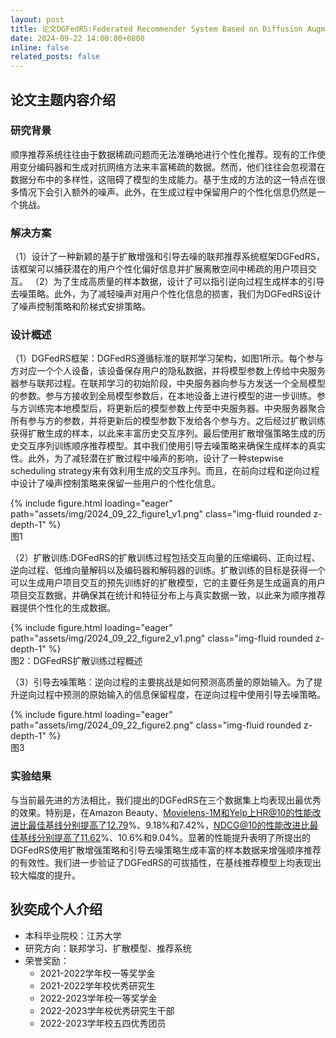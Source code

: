 ```yaml
---
layout: post
title: 论文DGFedRS:Federated Recommender System Based on Diffusion Augmentation and Guided Denoising被ACM Transactions on Information Systems (CCF-A)期刊接收，恭喜奕成！
date: 2024-09-22 14:00:00+0800
inline: false
related_posts: false
---
```

## 论文主题内容介绍

### 研究背景

顺序推荐系统往往由于数据稀疏问题而无法准确地进行个性化推荐。现有的工作使用变分编码器和生成对抗网络方法来丰富稀疏的数据。然而，他们往往会忽视潜在数据分布中的多样性，这阻碍了模型的生成能力。基于生成的方法的这一特点在很多情况下会引入额外的噪声。此外，在生成过程中保留用户的个性化信息仍然是一个挑战。

### 解决方案

（1）设计了一种新颖的基于扩散增强和引导去噪的联邦推荐系统框架DGFedRS，该框架可以捕获潜在的用户个性化偏好信息并扩展离散空间中稀疏的用户项目交互。
（2）为了生成高质量的样本数据，设计了可以指引逆向过程生成样本的引导去噪策略。此外，为了减轻噪声对用户个性化信息的损害，我们为DGFedRS设计了噪声控制策略和阶梯式安排策略。

### 设计概述

（1）DGFedRS框架：DGFedRS遵循标准的联邦学习架构，如图1所示。每个参与方对应一个个人设备，该设备保存用户的隐私数据，并将模型参数上传给中央服务器参与联邦过程。在联邦学习的初始阶段，中央服务器向参与方发送一个全局模型的参数。参与方接收到全局模型参数后，在本地设备上进行模型的进一步训练。参与方训练完本地模型后，将更新后的模型参数上传至中央服务器。中央服务器聚合所有参与方的参数，并将更新后的模型参数下发给各个参与方。之后经过扩散训练获得扩散生成的样本，以此来丰富历史交互序列。最后使用扩散增强策略生成的历史交互序列训练顺序推荐模型。其中我们使用引导去噪策略来确保生成样本的真实性。此外，为了减轻潜在扩散过程中噪声的影响，设计了一种stepwise scheduling strategy来有效利用生成的交互序列。而且，在前向过程和逆向过程中设计了噪声控制策略来保留一些用户的个性化信息。

<div class="row">
    <div class="col-sm mt-3 mt-md-0">
        {% include figure.html loading="eager" path="assets/img/2024_09_22_figure1_v1.png" class="img-fluid rounded z-depth-1" %}
    </div>
</div>
<div class="caption">
图1
</div>


（2）扩散训练:DGFedRS的扩散训练过程包括交互向量的压缩编码、正向过程、逆向过程、低维向量解码以及编码器和解码器的训练。扩散训练的目标是获得一个可以生成用户项目交互的预先训练好的扩散模型，它的主要任务是生成逼真的用户项目交互数据，并确保其在统计和特征分布上与真实数据一致，以此来为顺序推荐器提供个性化的生成数据。

<div class="row">
    <div class="col-sm mt-3 mt-md-0">
        {% include figure.html loading="eager" path="assets/img/2024_09_22_figure2_v1.png" class="img-fluid rounded z-depth-1" %}
    </div>
</div>
<div class="caption">
图2：DGFedRS扩散训练过程概述
</div>

（3）引导去噪策略：逆向过程的主要挑战是如何预测高质量的原始输入。为了提升逆向过程中预测的原始输入的信息保留程度，在逆向过程中使用引导去噪策略。

<div class="row">
    <div class="col-sm mt-3 mt-md-0">
        {% include figure.html loading="eager" path="assets/img/2024_09_22_figure2.png" class="img-fluid rounded z-depth-1" %}
    </div>
</div>
<div class="caption">
图3
</div>

### 实验结果

与当前最先进的方法相比，我们提出的DGFedRS在三个数据集上均表现出最优秀的效果。特别是，在Amazon Beauty、Movielens-1M和Yelp上HR@10的性能改进比最佳基线分别提高了12.79%、9.18%和7.42%，NDCG@10的性能改进比最佳基线分别提高了11.62%、10.6%和9.04%。显著的性能提升表明了所提出的DGFedRS使用扩散增强策略和引导去噪策略生成丰富的样本数据来增强顺序推荐的有效性。我们进一步验证了DGFedRS的可拔插性，在基线推荐模型上均表现出较大幅度的提升。

## 狄奕成个人介绍

- 本科毕业院校：江苏大学
- 研究方向：联邦学习、扩散模型、推荐系统
- 荣誉奖励：
  - 2021-2022学年校一等奖学金
  - 2021-2022学年校优秀研究生
  - 2022-2023学年校一等奖学金
  - 2022-2023学年校优秀研究生干部
  - 2022-2023学年校五四优秀团员
